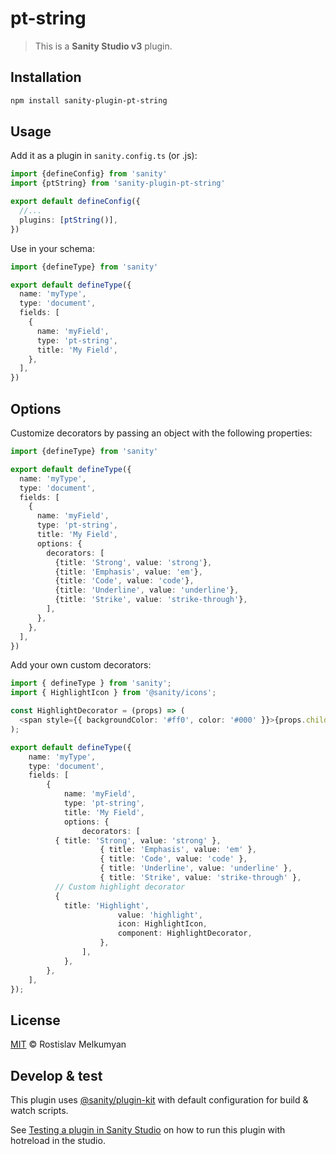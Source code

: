 # pt-string

> This is a **Sanity Studio v3** plugin.

## Installation

```sh
npm install sanity-plugin-pt-string
```

## Usage

Add it as a plugin in `sanity.config.ts` (or .js):

```ts
import {defineConfig} from 'sanity'
import {ptString} from 'sanity-plugin-pt-string'

export default defineConfig({
  //...
  plugins: [ptString()],
})
```

Use in your schema:

```ts
import {defineType} from 'sanity'

export default defineType({
  name: 'myType',
  type: 'document',
  fields: [
    {
      name: 'myField',
      type: 'pt-string',
      title: 'My Field',
    },
  ],
})
```

## Options

Customize decorators by passing an object with the following properties:

```ts
import {defineType} from 'sanity'

export default defineType({
  name: 'myType',
  type: 'document',
  fields: [
    {
      name: 'myField',
      type: 'pt-string',
      title: 'My Field',
      options: {
        decorators: [
          {title: 'Strong', value: 'strong'},
          {title: 'Emphasis', value: 'em'},
          {title: 'Code', value: 'code'},
          {title: 'Underline', value: 'underline'},
          {title: 'Strike', value: 'strike-through'},
        ],
      },
    },
  ],
})
```

Add your own custom decorators:

```ts
import { defineType } from 'sanity';
import { HighlightIcon } from '@sanity/icons';

const HighlightDecorator = (props) => (
  <span style={{ backgroundColor: '#ff0', color: '#000' }}>{props.children}</span>
);

export default defineType({
	name: 'myType',
	type: 'document',
	fields: [
		{
			name: 'myField',
			type: 'pt-string',
			title: 'My Field',
			options: {
				decorators: [
          { title: 'Strong', value: 'strong' },
					{ title: 'Emphasis', value: 'em' },
					{ title: 'Code', value: 'code' },
					{ title: 'Underline', value: 'underline' },
					{ title: 'Strike', value: 'strike-through' },
          // Custom highlight decorator
          {
            title: 'Highlight',
						value: 'highlight',
						icon: HighlightIcon,
						component: HighlightDecorator,
					},
				],
			},
		},
	],
});

```

## License

[MIT](LICENSE) © Rostislav Melkumyan

## Develop & test

This plugin uses [@sanity/plugin-kit](https://github.com/sanity-io/plugin-kit)
with default configuration for build & watch scripts.

See [Testing a plugin in Sanity Studio](https://github.com/sanity-io/plugin-kit#testing-a-plugin-in-sanity-studio)
on how to run this plugin with hotreload in the studio.
